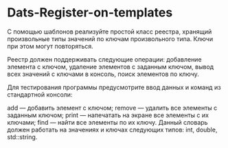 # Dats-Register-on-templates


С помощью шаблонов реализуйте простой класс реестра, хранящий произвольные типы значений по ключам произвольного типа. Ключи при этом могут повторяться.

Реестр должен поддерживать следующие операции: добавление элемента с ключом, удаление элементов с заданным ключом, вывод всех значений с ключами в консоль, поиск элементов по ключу.

Для тестирования программы предусмотрите ввод данных и команд из стандартной консоли: 

add — добавить элемент с ключом;
remove — удалить все элементы с заданным ключом;
print — напечатать на экране все элементы с их ключами;
find — найти все элементы по их ключу.
Данный словарь должен работать на значениях и ключах следующих типов: int, double, std::string.
